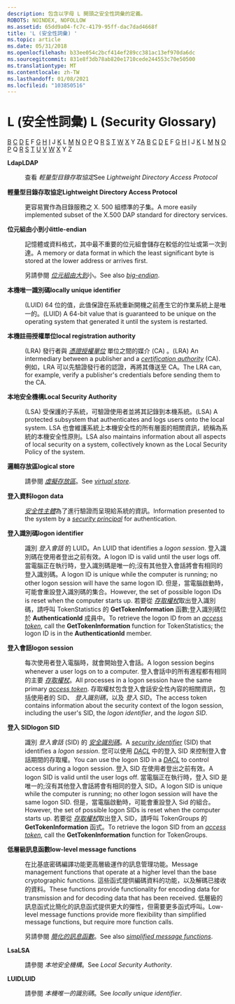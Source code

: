 ```yaml
---
description: 包含以字母 L 開頭之安全性詞彙的定義。
ROBOTS: NOINDEX, NOFOLLOW
ms.assetid: 65dd9a04-fc7c-4179-95ff-dac7dad4668f
title: 'L (安全性詞彙) '
ms.topic: article
ms.date: 05/31/2018
ms.openlocfilehash: b33ee054c2bcf414ef289cc381ac13ef970da6dc
ms.sourcegitcommit: 831e8f3db78ab820e1710cede244553c70e50500
ms.translationtype: MT
ms.contentlocale: zh-TW
ms.lasthandoff: 01/08/2021
ms.locfileid: "103850516"
---
```

# <a name="l-security-glossary"></a><span data-ttu-id="54772-103">L (安全性詞彙) </span><span class="sxs-lookup"><span data-stu-id="54772-103">L (Security Glossary)</span></span>

<span data-ttu-id="54772-104">[](a-gly.md) [B](b-gly.md) [C](c-gly.md) [D](d-gly.md) [E](e-gly.md) [](u-gly.md) [](v-gly.md) F [G](g-gly.md) [H](h-gly.md) [I](i-gly.md) J [K](k-gly.md) L [M](m-gly.md) [N](n-gly.md) [O](o-gly.md) [P](p-gly.md) Q [R](r-gly.md) [S](s-gly.md) [T](t-gly.md) [W](w-gly.md) [X](x-gly.md) Y Z</span><span class="sxs-lookup"><span data-stu-id="54772-104">[A](a-gly.md) [B](b-gly.md) [C](c-gly.md) [D](d-gly.md) [E](e-gly.md) F [G](g-gly.md) [H](h-gly.md) [I](i-gly.md) J [K](k-gly.md) L [M](m-gly.md) [N](n-gly.md) [O](o-gly.md) [P](p-gly.md) Q [R](r-gly.md) [S](s-gly.md) [T](t-gly.md) [U](u-gly.md) [V](v-gly.md) [W](w-gly.md) [X](x-gly.md) Y Z</span></span>

<dl> <dt>

<span data-ttu-id="54772-105"><span id="_security_ldap_gly"></span><span id="_SECURITY_LDAP_GLY"></span>**Ldap**</span><span class="sxs-lookup"><span data-stu-id="54772-105"><span id="_security_ldap_gly"></span><span id="_SECURITY_LDAP_GLY"></span>**LDAP**</span></span>
</dt> <dd>

<span data-ttu-id="54772-106">查看 *輕量型目錄存取協定*</span><span class="sxs-lookup"><span data-stu-id="54772-106">See *Lightweight Directory Access Protocol*</span></span>

</dd> <dt>

<span data-ttu-id="54772-107"><span id="_security_lightweight_directory_access_protocol_gly"></span><span id="_SECURITY_LIGHTWEIGHT_DIRECTORY_ACCESS_PROTOCOL_GLY"></span>**輕量型目錄存取協定**</span><span class="sxs-lookup"><span data-stu-id="54772-107"><span id="_security_lightweight_directory_access_protocol_gly"></span><span id="_SECURITY_LIGHTWEIGHT_DIRECTORY_ACCESS_PROTOCOL_GLY"></span>**Lightweight Directory Access Protocol**</span></span>
</dt> <dd>

<span data-ttu-id="54772-108">更容易實作為目錄服務之 X. 500 組標準的子集。</span><span class="sxs-lookup"><span data-stu-id="54772-108">A more easily implemented subset of the X.500 DAP standard for directory services.</span></span>

</dd> <dt>

<span data-ttu-id="54772-109"><span id="_security_little_endian_gly"></span><span id="_SECURITY_LITTLE_ENDIAN_GLY"></span>**位元組由小到小**</span><span class="sxs-lookup"><span data-stu-id="54772-109"><span id="_security_little_endian_gly"></span><span id="_SECURITY_LITTLE_ENDIAN_GLY"></span>**little-endian**</span></span>
</dt> <dd>

<span data-ttu-id="54772-110">記憶體或資料格式，其中最不重要的位元組會儲存在較低的位址或第一次到達。</span><span class="sxs-lookup"><span data-stu-id="54772-110">A memory or data format in which the least significant byte is stored at the lower address or arrives first.</span></span>

<span data-ttu-id="54772-111">另請參閱 [*位元組由大到*](b-gly.md)小。</span><span class="sxs-lookup"><span data-stu-id="54772-111">See also [*big-endian*](b-gly.md).</span></span>

</dd> <dt>

<span data-ttu-id="54772-112"><span id="_security_locally_unique_identifier_gly"></span><span id="_SECURITY_LOCALLY_UNIQUE_IDENTIFIER_GLY"></span>**本機唯一識別碼**</span><span class="sxs-lookup"><span data-stu-id="54772-112"><span id="_security_locally_unique_identifier_gly"></span><span id="_SECURITY_LOCALLY_UNIQUE_IDENTIFIER_GLY"></span>**locally unique identifier**</span></span>
</dt> <dd>

<span data-ttu-id="54772-113"> (LUID) 64 位的值，此值保證在系統重新開機之前產生它的作業系統上是唯一的。</span><span class="sxs-lookup"><span data-stu-id="54772-113">(LUID) A 64-bit value that is guaranteed to be unique on the operating system that generated it until the system is restarted.</span></span>

</dd> <dt>

<span data-ttu-id="54772-114"><span id="_security_local_registration_authority_gly"></span><span id="_SECURITY_LOCAL_REGISTRATION_AUTHORITY_GLY"></span>**本機註冊授權單位**</span><span class="sxs-lookup"><span data-stu-id="54772-114"><span id="_security_local_registration_authority_gly"></span><span id="_SECURITY_LOCAL_REGISTRATION_AUTHORITY_GLY"></span>**local registration authority**</span></span>
</dt> <dd>

<span data-ttu-id="54772-115"> (LRA) 發行者與 [*憑證授權單位*](c-gly.md) 單位之間的媒介 (CA) 。</span><span class="sxs-lookup"><span data-stu-id="54772-115">(LRA) An intermediary between a publisher and a [*certification authority*](c-gly.md) (CA).</span></span> <span data-ttu-id="54772-116">例如，LRA 可以先驗證發行者的認證，再將其傳送至 CA。</span><span class="sxs-lookup"><span data-stu-id="54772-116">The LRA can, for example, verify a publisher's credentials before sending them to the CA.</span></span>

</dd> <dt>

<span data-ttu-id="54772-117"><span id="_security_local_security_authority_gly"></span><span id="_SECURITY_LOCAL_SECURITY_AUTHORITY_GLY"></span>**本地安全機構**</span><span class="sxs-lookup"><span data-stu-id="54772-117"><span id="_security_local_security_authority_gly"></span><span id="_SECURITY_LOCAL_SECURITY_AUTHORITY_GLY"></span>**Local Security Authority**</span></span>
</dt> <dd>

<span data-ttu-id="54772-118"> (LSA) 受保護的子系統，可驗證使用者並將其記錄到本機系統。</span><span class="sxs-lookup"><span data-stu-id="54772-118">(LSA) A protected subsystem that authenticates and logs users onto the local system.</span></span> <span data-ttu-id="54772-119">LSA 也會維護系統上本機安全性的所有層面的相關資訊，統稱為系統的本機安全性原則。</span><span class="sxs-lookup"><span data-stu-id="54772-119">LSA also maintains information about all aspects of local security on a system, collectively known as the Local Security Policy of the system.</span></span>

</dd> <dt>

<span data-ttu-id="54772-120"><span id="_security_logical_store_gly"></span><span id="_SECURITY_LOGICAL_STORE_GLY"></span>**邏輯存放區**</span><span class="sxs-lookup"><span data-stu-id="54772-120"><span id="_security_logical_store_gly"></span><span id="_SECURITY_LOGICAL_STORE_GLY"></span>**logical store**</span></span>
</dt> <dd>

<span data-ttu-id="54772-121">請參閱 [*虛擬存放區*](v-gly.md)。</span><span class="sxs-lookup"><span data-stu-id="54772-121">See [*virtual store*](v-gly.md).</span></span>

</dd> <dt>

<span data-ttu-id="54772-122"><span id="_security_logon_data_gly"></span><span id="_SECURITY_LOGON_DATA_GLY"></span>**登入資料**</span><span class="sxs-lookup"><span data-stu-id="54772-122"><span id="_security_logon_data_gly"></span><span id="_SECURITY_LOGON_DATA_GLY"></span>**logon data**</span></span>
</dt> <dd>

<span data-ttu-id="54772-123">[*安全性主體*](s-gly.md)為了進行驗證而呈現給系統的資訊。</span><span class="sxs-lookup"><span data-stu-id="54772-123">Information presented to the system by a [*security principal*](s-gly.md) for authentication.</span></span>

</dd> <dt>

<span data-ttu-id="54772-124"><span id="_security_logon_identifier_gly"></span><span id="_SECURITY_LOGON_IDENTIFIER_GLY"></span>**登入識別碼**</span><span class="sxs-lookup"><span data-stu-id="54772-124"><span id="_security_logon_identifier_gly"></span><span id="_SECURITY_LOGON_IDENTIFIER_GLY"></span>**logon identifier**</span></span>
</dt> <dd>

<span data-ttu-id="54772-125">識別 *登入會話* 的 LUID。</span><span class="sxs-lookup"><span data-stu-id="54772-125">An LUID that identifies a *logon session*.</span></span> <span data-ttu-id="54772-126">登入識別碼在使用者登出之前有效。</span><span class="sxs-lookup"><span data-stu-id="54772-126">A logon ID is valid until the user logs off.</span></span> <span data-ttu-id="54772-127">當電腦正在執行時，登入識別碼是唯一的;沒有其他登入會話將會有相同的登入識別碼。</span><span class="sxs-lookup"><span data-stu-id="54772-127">A logon ID is unique while the computer is running; no other logon session will have the same logon ID.</span></span> <span data-ttu-id="54772-128">但是，當電腦啟動時，可能會重設登入識別碼的集合。</span><span class="sxs-lookup"><span data-stu-id="54772-128">However, the set of possible logon IDs is reset when the computer starts up.</span></span> <span data-ttu-id="54772-129">若要從 [*存取權杖*](a-gly.md)取出登入識別碼，請呼叫 TokenStatistics 的 **GetTokenInformation** 函數;登入識別碼位於 **AuthenticationId** 成員中。</span><span class="sxs-lookup"><span data-stu-id="54772-129">To retrieve the logon ID from an [*access token*](a-gly.md), call the **GetTokenInformation** function for TokenStatistics; the logon ID is in the **AuthenticationId** member.</span></span>

</dd> <dt>

<span data-ttu-id="54772-130"><span id="_security_logon_session_gly"></span><span id="_SECURITY_LOGON_SESSION_GLY"></span>**登入會話**</span><span class="sxs-lookup"><span data-stu-id="54772-130"><span id="_security_logon_session_gly"></span><span id="_SECURITY_LOGON_SESSION_GLY"></span>**logon session**</span></span>
</dt> <dd>

<span data-ttu-id="54772-131">每次使用者登入電腦時，就會開始登入會話。</span><span class="sxs-lookup"><span data-stu-id="54772-131">A logon session begins whenever a user logs on to a computer.</span></span> <span data-ttu-id="54772-132">登入會話中的所有進程都有相同的主要 [*存取權杖*](a-gly.md)。</span><span class="sxs-lookup"><span data-stu-id="54772-132">All processes in a logon session have the same primary [*access token*](a-gly.md).</span></span> <span data-ttu-id="54772-133">存取權杖包含登入會話安全性內容的相關資訊，包括使用者的 SID、 *登入識別碼*，以及 *登入 SID*。</span><span class="sxs-lookup"><span data-stu-id="54772-133">The access token contains information about the security context of the logon session, including the user's SID, the *logon identifier*, and the *logon SID*.</span></span>

</dd> <dt>

<span data-ttu-id="54772-134"><span id="_security_logon_sid_gly"></span><span id="_SECURITY_LOGON_SID_GLY"></span>**登入 SID**</span><span class="sxs-lookup"><span data-stu-id="54772-134"><span id="_security_logon_sid_gly"></span><span id="_SECURITY_LOGON_SID_GLY"></span>**logon SID**</span></span>
</dt> <dd>

<span data-ttu-id="54772-135">識別 *登入會話* (SID) 的 [*安全識別碼*](s-gly.md)。</span><span class="sxs-lookup"><span data-stu-id="54772-135">A [*security identifier*](s-gly.md) (SID) that identifies a *logon session*.</span></span> <span data-ttu-id="54772-136">您可以使用 [*DACL*](d-gly.md) 中的登入 SID 來控制登入會話期間的存取權。</span><span class="sxs-lookup"><span data-stu-id="54772-136">You can use the logon SID in a [*DACL*](d-gly.md) to control access during a logon session.</span></span> <span data-ttu-id="54772-137">登入 SID 在使用者登出之前有效。</span><span class="sxs-lookup"><span data-stu-id="54772-137">A logon SID is valid until the user logs off.</span></span> <span data-ttu-id="54772-138">當電腦正在執行時，登入 SID 是唯一的;沒有其他登入會話將會有相同的登入 SID。</span><span class="sxs-lookup"><span data-stu-id="54772-138">A logon SID is unique while the computer is running; no other logon session will have the same logon SID.</span></span> <span data-ttu-id="54772-139">但是，當電腦啟動時，可能會重設登入 Sid 的組合。</span><span class="sxs-lookup"><span data-stu-id="54772-139">However, the set of possible logon SIDs is reset when the computer starts up.</span></span> <span data-ttu-id="54772-140">若要從 [*存取權杖*](a-gly.md)取出登入 SID，請呼叫 TokenGroups 的 **GetTokenInformation** 函式。</span><span class="sxs-lookup"><span data-stu-id="54772-140">To retrieve the logon SID from an [*access token*](a-gly.md), call the **GetTokenInformation** function for TokenGroups.</span></span>

</dd> <dt>

<span data-ttu-id="54772-141"><span id="_security_low_level_message_functions_gly"></span><span id="_SECURITY_LOW_LEVEL_MESSAGE_FUNCTIONS_GLY"></span>**低層級訊息函數**</span><span class="sxs-lookup"><span data-stu-id="54772-141"><span id="_security_low_level_message_functions_gly"></span><span id="_SECURITY_LOW_LEVEL_MESSAGE_FUNCTIONS_GLY"></span>**low-level message functions**</span></span>
</dt> <dd>

<span data-ttu-id="54772-142">在比基底密碼編譯功能更高層級運作的訊息管理功能。</span><span class="sxs-lookup"><span data-stu-id="54772-142">Message management functions that operate at a higher level than the base cryptographic functions.</span></span> <span data-ttu-id="54772-143">這些函式提供編碼資料的功能，以及解碼已接收的資料。</span><span class="sxs-lookup"><span data-stu-id="54772-143">These functions provide functionality for encoding data for transmission and for decoding data that has been received.</span></span> <span data-ttu-id="54772-144">低層級的訊息函式比簡化的訊息函式提供更大的彈性，但需要更多函式呼叫。</span><span class="sxs-lookup"><span data-stu-id="54772-144">Low-level message functions provide more flexibility than simplified message functions, but require more function calls.</span></span>

<span data-ttu-id="54772-145">另請參閱 [*簡化的訊息函數*](s-gly.md)。</span><span class="sxs-lookup"><span data-stu-id="54772-145">See also [*simplified message functions*](s-gly.md).</span></span>

</dd> <dt>

<span data-ttu-id="54772-146"><span id="_security_lsa_gly"></span><span id="_SECURITY_LSA_GLY"></span>**Lsa**</span><span class="sxs-lookup"><span data-stu-id="54772-146"><span id="_security_lsa_gly"></span><span id="_SECURITY_LSA_GLY"></span>**LSA**</span></span>
</dt> <dd>

<span data-ttu-id="54772-147">請參閱 *本地安全機構*。</span><span class="sxs-lookup"><span data-stu-id="54772-147">See *Local Security Authority*.</span></span>

</dd> <dt>

<span data-ttu-id="54772-148"><span id="_security_luid_gly"></span><span id="_SECURITY_LUID_GLY"></span>**LUID**</span><span class="sxs-lookup"><span data-stu-id="54772-148"><span id="_security_luid_gly"></span><span id="_SECURITY_LUID_GLY"></span>**LUID**</span></span>
</dt> <dd>

<span data-ttu-id="54772-149">請參閱 *本機唯一的識別碼*。</span><span class="sxs-lookup"><span data-stu-id="54772-149">See *locally unique identifier*.</span></span>

</dd> </dl>

 

 



